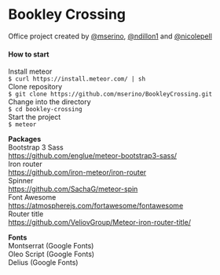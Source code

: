 Bookley Crossing
================
Office project created by [@mserino](http://github.com/mserino), [@ndillon1](http://github.com/ndillon1) and [@nicolepell](http://github.com/nicolepell)  

#### How to start
Install meteor  
`$ curl https://install.meteor.com/ | sh`  
Clone repository  
`$ git clone https://github.com/mserino/BookleyCrossing.git `  
Change into the directory  
`$ cd bookley-crossing`  
Start the project  
`$ meteor`

**Packages**  
Bootstrap 3 Sass  
https://github.com/englue/meteor-bootstrap3-sass/  
Iron router  
https://github.com/iron-meteor/iron-router  
Spinner  
https://github.com/SachaG/meteor-spin  
Font Awesome  
https://atmospherejs.com/fortawesome/fontawesome  
Router title  
https://github.com/VeliovGroup/Meteor-iron-router-title/

**Fonts**  
Montserrat (Google Fonts)  
Oleo Script (Google Fonts)  
Delius (Google Fonts)